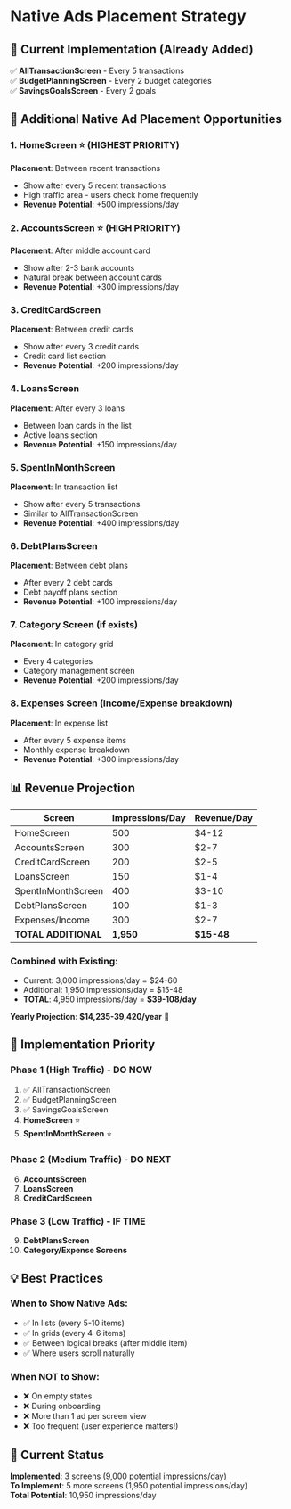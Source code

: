 # Native Ads Placement Strategy

## 🎯 Current Implementation (Already Added)

✅ **AllTransactionScreen** - Every 5 transactions  
✅ **BudgetPlanningScreen** - Every 2 budget categories  
✅ **SavingsGoalsScreen** - Every 2 goals  

## 📍 Additional Native Ad Placement Opportunities

### 1. **HomeScreen** ⭐ (HIGHEST PRIORITY)
**Placement**: Between recent transactions
- Show after every 5 recent transactions
- High traffic area - users check home frequently
- **Revenue Potential**: +500 impressions/day

### 2. **AccountsScreen** ⭐ (HIGH PRIORITY)
**Placement**: After middle account card
- Show after 2-3 bank accounts
- Natural break between account cards
- **Revenue Potential**: +300 impressions/day

### 3. **CreditCardScreen**
**Placement**: Between credit cards
- Show after every 3 credit cards
- Credit card list section
- **Revenue Potential**: +200 impressions/day

### 4. **LoansScreen**
**Placement**: After every 3 loans
- Between loan cards in the list
- Active loans section
- **Revenue Potential**: +150 impressions/day

### 5. **SpentInMonthScreen**
**Placement**: In transaction list
- Show after every 5 transactions
- Similar to AllTransactionScreen
- **Revenue Potential**: +400 impressions/day

### 6. **DebtPlansScreen**
**Placement**: Between debt plans
- After every 2 debt cards
- Debt payoff plans section
- **Revenue Potential**: +100 impressions/day

### 7. **Category Screen** (if exists)
**Placement**: In category grid
- Every 4 categories
- Category management screen
- **Revenue Potential**: +200 impressions/day

### 8. **Expenses Screen** (Income/Expense breakdown)
**Placement**: In expense list
- After every 5 expense items
- Monthly expense breakdown
- **Revenue Potential**: +300 impressions/day

## 📊 Revenue Projection

| Screen | Impressions/Day | Revenue/Day |
|--------|----------------|-------------|
| HomeScreen | 500 | $4-12 |
| AccountsScreen | 300 | $2-7 |
| CreditCardScreen | 200 | $2-5 |
| LoansScreen | 150 | $1-4 |
| SpentInMonthScreen | 400 | $3-10 |
| DebtPlansScreen | 100 | $1-3 |
| Expenses/Income | 300 | $2-7 |
| **TOTAL ADDITIONAL** | **1,950** | **$15-48** |

### Combined with Existing:
- Current: 3,000 impressions/day = $24-60
- Additional: 1,950 impressions/day = $15-48
- **TOTAL**: 4,950 impressions/day = **$39-108/day**

**Yearly Projection**: **$14,235-39,420/year** 🚀

## 🎯 Implementation Priority

### Phase 1 (High Traffic) - **DO NOW**
1. ✅ AllTransactionScreen
2. ✅ BudgetPlanningScreen  
3. ✅ SavingsGoalsScreen
4. **HomeScreen** ⭐
5. **SpentInMonthScreen** ⭐

### Phase 2 (Medium Traffic) - **DO NEXT**
6. **AccountsScreen**
7. **LoansScreen**
8. **CreditCardScreen**

### Phase 3 (Low Traffic) - **IF TIME**
9. **DebtPlansScreen**
10. **Category/Expense Screens**

## 💡 Best Practices

### When to Show Native Ads:
- ✅ In lists (every 5-10 items)
- ✅ In grids (every 4-6 items)
- ✅ Between logical breaks (after middle item)
- ✅ Where users scroll naturally

### When NOT to Show:
- ❌ On empty states
- ❌ During onboarding
- ❌ More than 1 ad per screen view
- ❌ Too frequent (user experience matters!)

## 🔄 Current Status

**Implemented**: 3 screens (9,000 potential impressions/day)  
**To Implement**: 5 more screens (1,950 potential impressions/day)  
**Total Potential**: 10,950 impressions/day

